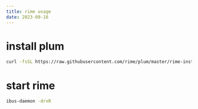 ```yaml
---
title: rime usage
date: 2023-09-16
---
```

# install plum
```bash
curl -fsSL https://raw.githubusercontent.com/rime/plum/master/rime-install | bash
```
# start rime
```bash
ibus-daemon -drxR
```